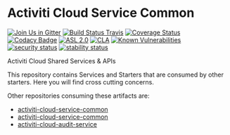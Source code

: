 # Activiti Cloud Service Common

[![Join Us in Gitter](https://badges.gitter.im/Activiti/Activiti7.svg)](https://gitter.im/Activiti/Activiti7?utm_source=badge&utm_medium=badge&utm_campaign=pr-badge&utm_content=badge)
[![Build Status Travis](https://travis-ci.org/Activiti/activiti-cloud-service-common.svg?branch=master)](https://travis-ci.org/Activiti/activiti-cloud-service-common)
[![Coverage Status](http://img.shields.io/codecov/c/github/Activiti/activiti-cloud-service-common/master.svg?maxAge=86400)](https://codecov.io/gh/Activiti/activiti-cloud-service-common)
[![Codacy Badge](https://api.codacy.com/project/badge/Grade/5e1e4a116ea94841b9002e1b56521c4f)](https://www.codacy.com/app/Activiti/activiti-cloud-service-common?utm_source=github.com&amp;utm_medium=referral&amp;utm_content=Activiti/activiti-cloud-service-common&amp;utm_campaign=Badge_Grade)
[![ASL 2.0](https://img.shields.io/hexpm/l/plug.svg)](https://github.com/Activiti/activiti-cloud-service-common/blob/master/LICENSE.txt)
[![CLA](https://cla-assistant.io/readme/badge/Activiti/activiti-cloud-service-common)](https://cla-assistant.io/Activiti/activiti-cloud-service-common)
[![Known Vulnerabilities](https://snyk.io/test/github/Activiti/activiti-cloud-service-common/badge.svg)](https://snyk.io/test/github/Activiti/activiti-cloud-service-common)
[![security status](https://www.meterian.com/badge/gh/Activiti/activiti-cloud-service-common/security)](https://www.meterian.com/report/gh/Activiti/activiti-cloud-service-common)
[![stability status](https://www.meterian.com/badge/gh/Activiti/activiti-cloud-service-common/stability)](https://www.meterian.com/report/gh/Activiti/activiti-cloud-service-common)

Activiti Cloud Shared Services &amp; APIs

This repository contains Services and Starters that are consumed by other starters. Here you will find cross cutting concerns. 

Other repositories consuming these artifacts are:
- [activiti-cloud-service-common](https://github.com/activiti/activiti-cloud-service-common)
- [activiti-cloud-service-common](https://github.com/activiti/activiti-cloud-service-common)
- [activiti-cloud-audit-service](https://github.com/activiti/activiti-cloud-audit-service)
